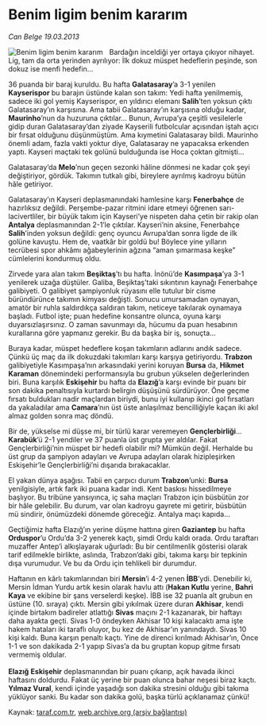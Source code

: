 # Benim ligim benim kararım

*Can Belge 19.03.2013*

<div class="yazi"><img align="left" alt="Benim ligim benim kararım" border="0" src="http://www.taraf.com.tr/fotoraflar/makaleler/benim-ligim-benim-kararim_6281_orijinal.jpg" style="border-right-width:10px; border-color:#FFFFFF"/><p>Bardağın inceldiği yer ortaya çıkıyor nihayet. Lig, tam da orta yerinden ayrılıyor: İlk dokuz müspet hedeflerin peşinde, son dokuz ise menfi hedefin...</p>
<p>36 puanda bir baraj kuruldu. Bu hafta <b>Galatasaray</b>’a 3-1 yenilen <b>Kayserispor</b> bu barajın üstünde kalan son takım: Yedi hafta yenilmemiş, sadece iki gol yemiş Kayserispor, en yıldırıcı elemanı <b>Salih</b>’ten yoksun çıktı Galatasaray’ın karşısına. Ama tabii Galatasaray’ın karşısına olduğu kadar, <b>Maurinho</b>’nun da huzuruna çıktılar... Bunun, Avrupa’ya çeşitli vesilelerle gidip duran Galatasaray’dan ziyade Kayserili futbolcular açısından iştah açıcı bir fırsat olduğunu düşünmüştüm. Ama kıymetini Galatasaray bildi. Maurinho önemli adam, fazla vakti yoktur diye, Galatasaray ne yapacaksa erkenden yaptı. Kayseri maçtaki tek golünü bulduğunda ise Hoca çoktan gitmişti...</p>
<p>Galatasaray’da <b>Melo</b>’nun geçen sezonki hâline dönmesi ne kadar çok şeyi değiştiriyor, gördük. Takımın tutkalı gibi, bireylere ayrılmış kadroyu bütün hâle getiriyor.</p>
<p>Galatasaray’ın Kayseri deplasmanındaki hamlesine karşı <b>Fenerbahçe</b> de hazırlıksız değildi. Perşembe-pazar ritmini idare etmeyi öğrenen sarı-lacivertliler, bir büyük takım için Kayseri’ye nispeten daha çetin bir rakip olan <b>Antalya</b> deplasmanından 2-1’le çıktılar. Kayseri’nin aksine, Fenerbahçe <b>Salih</b>’inden yoksun değildi: genç oyuncu Avrupa’dan sonra ligde de ilk golüne kavuştu. Hem de, vaatkâr bir goldü bu! Böylece yine yılların tecrübesi spor ahkâmı ağabeylerinin ağzına “aman şımarmasa keşke” cümlelerini kondurmuş oldu.</p>
<p>Zirvede yara alan takım <b>Beşiktaş</b>’tı bu hafta. İnönü’de <b>Kasımpaşa</b>’ya 3-1 yenilerek uzağa düştüler. Galiba, Beşiktaş’taki sıkıntının kaynağı Fenerbahçe galibiyeti. O galibiyet şampiyonluk rüyasını elle tutulur bir cisme büründürünce takımın kimyası değişti. Sonucu umursamadan oynayan, amatör bir ruhla saldırdıkça saldıran takım, neticeye takılarak oynamaya başladı. Futbol işte; puan hedefine konsantre olunca, oyuna karşı duyarsızlaşırsınız. O zaman savunmayı da, hücumu da puan hesabının kurallarına göre yapmanız gerekir. Bu da başka bir iş, sonuçta...</p>
<p>Buraya kadar, müspet hedeflere koşan takımların adlarını andık sadece. Çünkü üç maç da ilk dokuzdaki takımları karşı karşıya getiriyordu. <b>Trabzon</b> galibiyetiyle Kasımpaşa’nın arkasındaki yerini koruyan <b>Bursa</b> da, <b>Hikmet Karaman</b> dönemindeki performansıyla bu grubun yükselen değerlerinden biri. Buna karşılık <b>Eskişehir</b> bu hafta da <b>Elazığ</b>’a karşı evinde bir puanı bir son dakika penaltısıyla kurtardı belirgin düşüşünü sürdürüyor. Öne geçme fırsatı buldukları nadir maçlardan biriydi, bunu iyi kullanıp ikinci gol fırsatları da yakaladılar ama <b>Camara</b>’nın üst üste anlaşılmaz bencilliğiyle kaçan iki akıl almaz golden sonra maç döndü.</p>
<p>Bir de, yükselse mi düşse mi, bir türlü karar veremeyen <b>Gençlerbirliği</b>... <b>Karabük</b>’ü 2-1 yendiler ve 37 puanla üst grupta yer aldılar. Fakat Gençlerbirliği’nin müspet bir hedefi olabilir mi? Mümkün değil. Herhalde bu üst grup da şampiyon adayları ve Avrupa adayları olarak hizipleşirken Eskişehir’le Gençlerbirliği’ni dışarıda bırakacaklar.</p>
<p>El yakan dünya aşağısı. Tabii en çarpıcı durum <b>Trabzon</b>’unki: <b>Bursa</b> yenilgisiyle, artık fark iki puana kadar indi. Kent baskısı hissedilmeye başlıyor. Bu tribüne yansıyınca, iç saha maçları Trabzon için büsbütün zor bir hâle gelebilir. Bu durum, var olan kadroyu gayrete mi getirir, büsbütün mü sindirir, önümüzdeki dönemde göreceğiz. Antalya maçı kapıda...</p>
<p>Geçtiğimiz hafta Elazığ’ın yerine düşme hattına giren <b>Gaziantep</b> bu hafta <b>Orduspor</b>’u Ordu’da 3-2 yenerek kaçtı, şimdi Ordu kaldı orada. Ordu taraftarı muzaffer Antep’i alkışlayarak uğurladı: Bu bir centilmenlik gösterisi olarak tarif edilmekle birlikte, aslında, Trabzon’daki gibi, takıma karşı bir tepkinin dışa vurumudur. Ve bu da Ordu için tehlikeli bir durumdur.</p>
<p>Haftanın en kârlı takımlarından biri <b>Mersin</b>’i 4-2 yenen <b>İBB</b>’ydi. Denebilir ki, Mersin İdman Yurdu artık kesin olarak havlu attı (<b>Hakan Kutlu</b> yerine, <b>Bahri Kaya</b> ve ekibine bir şans verselerdi keşke). İBB ise 32 puanla alt grubun en üstüne (10. sıraya) çıktı. Mersin gibi yıkılmak üzere duran <b>Akhisar</b>, kendi içinde birtakım badireler atlattığı <b>Sivas</b> maçını 2-1 kazanarak, bir haftayı daha ayakta geçti. Sivas 1-0 öndeyken Akhisar 10 kişi kalacaktı ama işte hakem hataları iki taraflı oluyor, bu kez de Akhisar’ın yanındaydı. Sivas 10 kişi kaldı. Buna karşın penaltı kaçtı. Yine de direnci kırılmadı Akhisar’ın, Önce 1-1 ve son dakikada 2-1 yapıp Sivas’a da bu gruptan kopup gitme fırsatı vermemiş oldular.<br/><br/><b>Elazığ</b> <b>Eskişehir</b> deplasmanından bir puanı çıkarıp, açık havada ikinci haftasını doldurdu. Fakat üç yerine bir puan olunca bahar neşesi biraz kaçtı. <b>Yılmaz Vural</b>, kendi içinde yaşadığı son dakika stresini olduğu gibi takıma yüklüyor sanki. Bu kadar son dakika golü, başka türlü açıklanamaz çünkü!</p>
</div>

Kaynak: [taraf.com.tr](http://www.taraf.com.tr/can-belge/makale-benim-ligim-benim-kararim.htm), [web.archive.org (arşiv bağlantısı)](http://web.archive.org/web/20131107103537/http://www.taraf.com.tr/can-belge/makale-benim-ligim-benim-kararim.htm)
